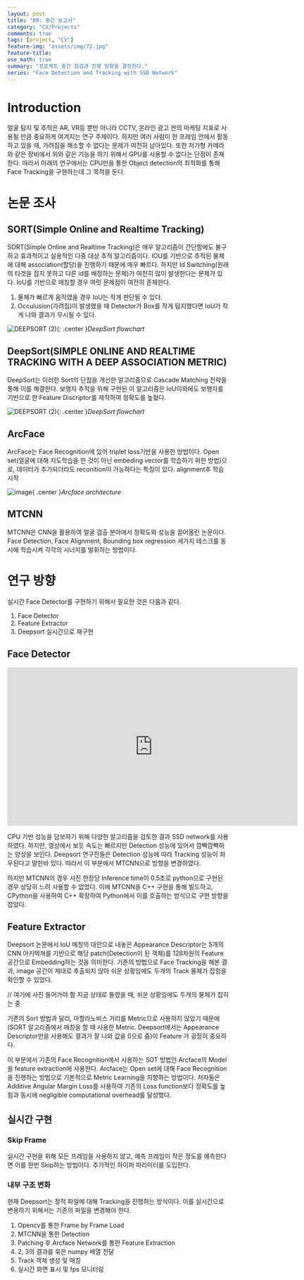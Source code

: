 ```yaml
---
layout: post
title: "08: 중간 보고서"
category: "CV/Projects"
comments: true
tags: [project, "CV"]
feature-img: "assets/img/72.jpg"
feature-title:
use_math: true
summary: "프로젝트 중간 점검과 진행 방향을 결정한다."
series: "Face Detection and Tracking with SSD Network"
---
```


# Introduction

얼굴 탐지 및 추적은 AR, VR등 뿐만 아니라 CCTV, 온라인 광고 판의 마케팅 지표로 사용될 만큼 중요하게 여겨지는 연구 주제이다. 하지만 여러 사람이 한 프레임 안에서 활동하고 있을 때, 가려짐을 해소할 수 없다는 문제가 여전히 남아있다. 또한 저가형 카메라와 같은 장비에서 위와 같은 기능을 하기 위해서 GPU를 사용할 수 없다는 단점이 존재한다. 따라서 아래의 연구에서는 CPU만을 통한 Object detection의 최적화를 통해 Face Tracking을 구현하는데 그 목적을 둔다.

# 논문 조사

## SORT(Simple Online and Realtime Tracking)

SORT(Simple Online and Realtime Tracking)은 매우 알고리즘이 간단함에도 불구하고 효과적이고 실용적인 다중 대상 추적 알고리즘이다. IOU를 기반으로 추적된 물체에 대해 association(할당)을 진행하기 때문에 매우 빠르다. 하지만 Id Switching(원래의 타겟을 잡지 못하고 다른 id를 배정하는 문제)가 여전히 많이 발생한다는 문제가 있다. IoU를 기반으로 매칭할 경우 여럿 문제점이 여전히 존재한다.

1. 물체가 빠르게 움직였을 경우 IoU는 작게 판단될 수 있다.
2. Occulusion(가려짐)이 발생했을 때 Detector가 Box를 작게 탐지했다면 IoU가 작게 나와 결과가 무시될 수 있다.

![DEEPSORT (2)](https://user-images.githubusercontent.com/37871541/111668333-fee74100-8858-11eb-93cc-586040420bc1.jpg){: .center }_DeepSort flowchart_



## DeepSort(SIMPLE ONLINE AND REALTIME TRACKING WITH A DEEP ASSOCIATION METRIC)

DeepSort는 이러한 Sort의 단점을 개선한 알고리즘으로 Cascade Matching 전략을 통해 이를 해결한다. 보행자 추적을 위해 구현된 이 알고리즘은 IoU이외에도 보행자를 기반으로 한 Feature Discriptor를 제작하여 정확도를 높혔다.

![DEEPSORT (2)](https://user-images.githubusercontent.com/37871541/111668333-fee74100-8858-11eb-93cc-586040420bc1.jpg){: .center }_DeepSort flowchart_



## ArcFace

ArcFace는 Face Recognition에 있어 triplet loss기반을 사용한 방법이다. Open set(얼굴에 대해 지도학습을 한 것이 아닌 embeding vector를 학습하기 위한 방법)으로, 데이터가 추가되더라도 reconition이 가능하다는 특징이 있다. alignment후 학습 시작

![image](https://user-images.githubusercontent.com/37871541/116079880-550a9800-a6d3-11eb-8b42-c293810aacb6.png){ .center }_Arcface architecture_



## MTCNN

MTCNN은 CNN을 활용하여 얼굴 검출 분야에서 정확도와 성능을 끌어올린 논문이다. Face Detection, Face Alignment, Bounding box regression 세가지 테스크를 동시에 학습시켜 각각의 시너지를 발휘하는 방법이다. 





# 연구 방향

실시간 Face Detector를 구현하기 위해서 필요한 것은 다음과 같다.

1. Face Detector
2. Feature Extractor
3. Deepsort 실시간으로 재구현


## Face Detector

<iframe width="660" height="360" src="https://www.youtube.com/embed/GZ2p2hj2H5k" title="YouTube video player" frameborder="0" allow="accelerometer; autoplay; clipboard-write; encrypted-media; gyroscope; picture-in-picture" allowfullscreen></iframe>


CPU 기반 성능을 담보하기 위해 다양한 알고리즘을 검토한 결과 SSD network를 사용하였다. 하지만, 영상에서 보듯 속도는 빠르지만 Detection 성능에 있어서 깜빡깜빡하는 양상을 보인다. Deepsort 연구진들은 Detection 성능에 따라 Tracking 성능이 좌우된다고 말한바 있다. 따라서 이 부분에서 MTCNN으로 방향을 변경하였다.


하지만 MTCNN의 경우 사진 한장당 Inference time이 0.5초로 python으로 구현된 경우 상당히 느려 사용할 수 없었다. 이에 MTCNN을 C++ 구현을 통해 빌드하고, CPython을 사용하여 C++ 확장하여 Python에서 이를 호출하는 방식으로 구현 방향을 잡았다.


## Feature Extractor

Deepsort 논문에서 IoU 매칭의 대안으로 내놓은 Appearance Descriptor는 5개의 CNN 아키텍쳐를 기반으로 해당 patch(Detection이 된 객체)를 128차원의 Feature 공간으로 Embedding하는 것을 의미한다. 기존의 방법으로 Face Tracking을 해본 결과, image 공간이 제대로 추출되지 않아 쉬운 상황임에도 두개의 Track 물체가 잡힘을 확인할 수 있었다.


// 여기에 사진 들어가야 함 지금 상태로 돌렸을 때, 쉬운 상황임에도 두개의 물체가 잡히는 중



기존의 Sort 방법과 달리, 마할라노비스 거리를 Metric으로 사용하지 않았기 때문에(SORT 알고리즘에서 매칭을 할 때 사용한 Metric. Deepsort에서는 Appearance Descriptor만을 사용해도 결과가 잘 나와 값을 0으로 줌)이 Feature 가 굉장히 중요하다. 

이 부분에서 기존의 Face Recognition에서 사용하는 SOT 방법인 Arcface의 Model을 feature extraction에 사용한다. Arcface는 Open set에 대해 Face Recognition을 진행하는 방법으로 기본적으로 Metric Learning을 지향하는 방법이다. 저자들은 Additive Angular Margin Loss를 사용하여 기존의 Loss function보다 정확도를 높힘과 동시에 negligible computational overhead를 달성했다. 



## 실시간 구현


### Skip Frame

실시간 구현을 위해 모든 프레임을 사용하지 않고, 예측 프레임이 작은 정도를 예측한다면 이를 한번 Skip하는 방법이다. 추가적인 하이퍼 파라미터를 도입한다.



### 내부 구조 변화
현재 Deepsort는 정적 파일에 대해 Tracking을 진행하는 방식이다. 이를 실시간으로 변용하기 위해서는 기존의 파일을 변경해야 한다.

1. Opencv를 통한 Frame by Frame Load
2. MTCNN을 통한 Detection
3. Patching 후 Arcface Network를 통한 Feature Extraction
4. 2, 3의 결과를 묶은 numpy 배열 전달
5. Track 객체 생성 및 매칭
6. 실시간 화면 표시 및 fps 모니터링